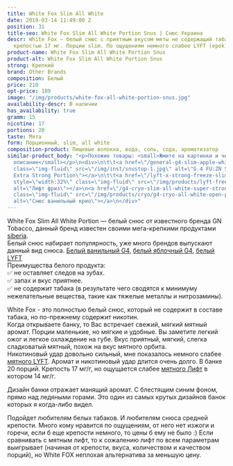 ```yaml
---
title: White Fox Slim All White
date: 2019-03-14 11:49:00 Z
position: 31
title-seo: White Fox Slim All White Portion Snus | Снюс Украина
descr: White Fox — белый снюс с приятным вкусом мяты не содержащий табака. 20 порций,
  крепостью 17 мг. Порции slim. По ощущениям немного слабее LYFT (epok).
product-name: White Fox Slim All White Portion Snus
product-alt: White Fox Slim All White Portion Snus
strong: Крепкий
brand: Other Brands
composition: Белый
price: 210
opt-price: 189
image: "/img/products/white-fox-all-white-portion-snus.jpg"
availability-descr: В наличии
has_availability: true
gramm: 15
nicotine: 17
portions: 20
taste: Мята
form: Порционный, slim, all white
composition-product: Пищевые волокна, вода, соль, сода, ароматизатор
similar-product_body: "<p>Похожие товары: <small>Жмите на картинки и читайте полное
  описание</small></p>\n<div>\n\t\t<a href=\"/general-g4-slim-apple-white\"><img style=\"width:32%\"
  class=\"img-fluid\" src=\"/img/inst/snustop-1.jpg\" alt=\"G.4 FU:ZN Slim All White
  Extra Strong Portion\"></a>\n\t\t<a href=\"/lyft-x-strong-freeze-slim-white\"><img
  style=\"width:32%\" class=\"img-fluid\" src=\"/img/products/lyft-freeze/lyft-freeze-open.jpg\"
  alt=\"Лифт фриз\"></a>\n<a href=\"/g4-cryo-slim-all-white-super-strong\"><img style=\"width:32%\"
  class=\"img-fluid\" src=\"/img/products/cryo/g4-cryo-all-white-open-portion.jpg\"
  alt=\"Снюс ванильный крио\"></a>\n</div>"
---
```


White Fox Slim All White Portion — белый снюс от известного бренда GN Tobacco, данный бренд известен своими мега-крепкими продуктами [siberia](/siberia).<br>
Белый снюс набирает популярность, уже много брендов выпускают данный вид снюса. [Белый ванильный G4](/g4-cryo-slim-all-white-super-strong), [белый яблочный G4](/general-g4-slim-apple-white), [белый LYFT](/lyft)<br>
Преимущества белого продукта:<br>
✅ не оставляет следов на зубах.<br>
✅ запах и вкус приятнее.<br>
✅ не содержит табака (в результате чего сводятся к минимуму нежелательные вещества, такие как тяжелые металлы и нитрозамины).

White Fox - это полностью белый снюс, который не содержит в составе табака, но по-прежнему содержит никотин.<br>
Когда открываете банку, то Вас встречает свежий, мягкий мятный аромат. Порции маленькие, но мягкие и удобные. Вы заметите легкий ожог и легкое охлаждение на губе. Вкус приятный, мягкий, слегка сладковатый мятный, похож на вкус мятного орбита.<br>
Никотиновый удар довольно сильный, мне показалось немного слабее [мятного LYFT](/lyft-strong-ice-cool-mint-slim-all-white). Аромат и никотиновый удар длится очень долго.
В банке 20 порций. Крепость 17 мг/г, но ощущается слабее [мятного Лифт](/lyft-strong-ice-cool-mint-slim-all-white) в котором 14 мг/г.

Дизайн банки отражает манящий аромат. С блестящим синим фоном, прямо над ледяными горами. Это один из самых крутых дизайнов банок которых я когда-либо видел.

Подойдет любителям белых табаков. И любителям снюса средней крепости. Много кому нравится по ощущениям, от него нет изжоги и горечи, если б еще крепости немного, то цены б ему не было :)
Если сравнивать с мятным лифт, то к сожалению лифт по всем параметрам выигрывает (начиная от крепости, вкуса, количеством и качеством порций), но White FOX неплохая альтернатива за меньшую цену.